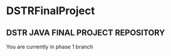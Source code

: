 # DSTRFinalProject
DSTR JAVA FINAL PROJECT REPOSITORY
-------------------------------------------------------------------------
You are currently in phase 1 branch
